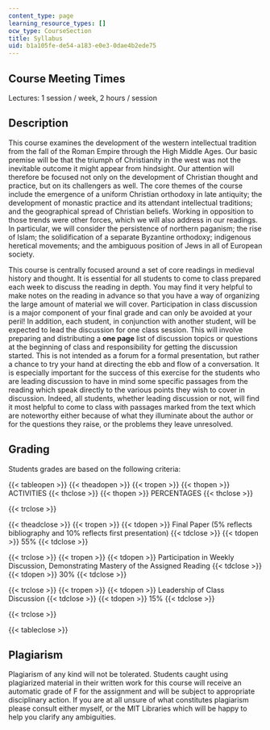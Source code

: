 ```yaml
---
content_type: page
learning_resource_types: []
ocw_type: CourseSection
title: Syllabus
uid: b1a105fe-de54-a183-e0e3-0dae4b2ede75
---
```


Course Meeting Times
--------------------

Lectures: 1 session / week, 2 hours / session

Description
-----------

This course examines the development of the western intellectual tradition from the fall of the Roman Empire through the High Middle Ages. Our basic premise will be that the triumph of Christianity in the west was not the inevitable outcome it might appear from hindsight. Our attention will therefore be focused not only on the development of Christian thought and practice, but on its challengers as well. The core themes of the course include the emergence of a uniform Christian orthodoxy in late antiquity; the development of monastic practice and its attendant intellectual traditions; and the geographical spread of Christian beliefs. Working in opposition to those trends were other forces, which we will also address in our readings. In particular, we will consider the persistence of northern paganism; the rise of Islam; the solidification of a separate Byzantine orthodoxy; indigenous heretical movements; and the ambiguous position of Jews in all of European society.

This course is centrally focused around a set of core readings in medieval history and thought. It is essential for all students to come to class prepared each week to discuss the reading in depth. You may find it very helpful to make notes on the reading in advance so that you have a way of organizing the large amount of material we will cover. Participation in class discussion is a major component of your final grade and can only be avoided at your peril! In addition, each student, in conjunction with another student, will be expected to lead the discussion for one class session. This will involve preparing and distributing a **one page** list of discussion topics or questions at the beginning of class and responsibility for getting the discussion started. This is not intended as a forum for a formal presentation, but rather a chance to try your hand at directing the ebb and flow of a conversation. It is especially important for the success of this exercise for the students who are leading discussion to have in mind some specific passages from the reading which speak directly to the various points they wish to cover in discussion. Indeed, all students, whether leading discussion or not, will find it most helpful to come to class with passages marked from the text which are noteworthy either because of what they illuminate about the author or for the questions they raise, or the problems they leave unresolved.

Grading
-------

Students grades are based on the following criteria:

{{< tableopen >}}
{{< theadopen >}}
{{< tropen >}}
{{< thopen >}}
ACTIVITIES
{{< thclose >}}
{{< thopen >}}
PERCENTAGES
{{< thclose >}}

{{< trclose >}}

{{< theadclose >}}
{{< tropen >}}
{{< tdopen >}}
Final Paper (5% reflects bibliography and 10% reflects first presentation)
{{< tdclose >}}
{{< tdopen >}}
55%
{{< tdclose >}}

{{< trclose >}}
{{< tropen >}}
{{< tdopen >}}
Participation in Weekly Discussion, Demonstrating Mastery of the Assigned Reading
{{< tdclose >}}
{{< tdopen >}}
30%
{{< tdclose >}}

{{< trclose >}}
{{< tropen >}}
{{< tdopen >}}
Leadership of Class Discussion
{{< tdclose >}}
{{< tdopen >}}
15%
{{< tdclose >}}

{{< trclose >}}

{{< tableclose >}}

Plagiarism
----------

Plagiarism of any kind will not be tolerated. Students caught using plagiarized material in their written work for this course will receive an automatic grade of F for the assignment and will be subject to appropriate disciplinary action. If you are at all unsure of what constitutes plagiarism please consult either myself, or the MIT Libraries which will be happy to help you clarify any ambiguities.